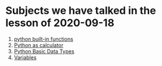 
# Subjects we have talked in the lesson of 2020-09-18

1. [python built-in functions](../python-built-in-functions.md)
2. [Python as calculator](../python-as-calculator.md)
3. [Python Basic Data Types](../basic-data-types.md)
4. [Variables](../variables.md)

